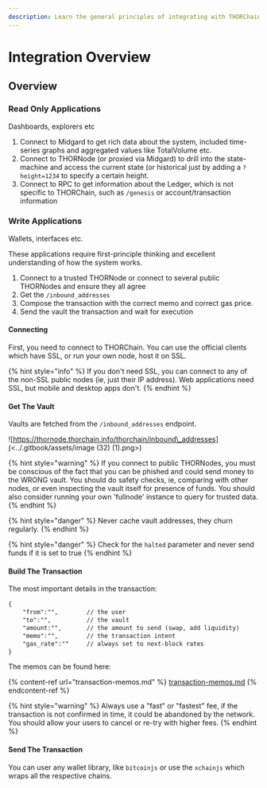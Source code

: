 ```yaml
---
description: Learn the general principles of integrating with THORChain
---
```


# Integration Overview

## Overview

### Read Only Applications

Dashboards, explorers etc

1. Connect to Midgard to get rich data about the system, included time-series graphs and aggregated values like TotalVolume etc.
2. Connect to THORNode (or proxied via Midgard) to drill into the state-machine and access the current state (or historical just by adding a `?height=1234` to specify a certain height.
3. Connect to RPC to get information about the Ledger, which is not specific to THORChain, such as `/genesis` or account/transaction information

### Write Applications

Wallets, interfaces etc.

These applications require first-principle thinking and excellent understanding of how the system works.

1. Connect to a trusted THORNode or connect to several public THORNodes and ensure they all agree
2. Get the `/inbound_addresses`
3. Compose the transaction with the correct memo and correct gas price.
4. Send the vault the transaction and wait for execution

#### Connecting

First, you need to connect to THORChain. You can use the official clients which have SSL, or run your own node, host it on SSL.

{% hint style="info" %}
If you don't need SSL, you can connect to any of the non-SSL public nodes (ie, just their IP address). Web applications need SSL, but mobile and desktop apps don't.
{% endhint %}

#### Get The Vault

Vaults are fetched from the `/inbound_addresses` endpoint.

![https://thornode.thorchain.info/thorchain/inbound\_addresses](<../.gitbook/assets/image (32) (1).png>)

{% hint style="warning" %}
If you connect to public THORNodes, you must be conscious of the fact that you can be phished and could send money to the WRONG vault. You should do safety checks, ie, comparing with other nodes, or even inspecting the vault itself for presence of funds. You should also consider running your own 'fullnode' instance to query for trusted data.
{% endhint %}

{% hint style="danger" %}
Never cache vault addresses, they churn regularly.
{% endhint %}

{% hint style="danger" %}
Check for the `halted` parameter and never send funds if it is set to true
{% endhint %}

#### Build The Transaction

The most important details in the transaction:

```
{
    "from":"",        // the user
    "to":"",          // the vault
    "amount:"",       // the amount to send (swap, add liquidity)
    "memo":"",        // the transaction intent
    "gas_rate":""     // always set to next-block rates
}
```

The memos can be found here:

{% content-ref url="transaction-memos.md" %}
[transaction-memos.md](transaction-memos.md)
{% endcontent-ref %}

{% hint style="warning" %}
Always use a "fast" or "fastest" fee, if the transaction is not confirmed in time, it could be abandoned by the network. You should allow your users to cancel or re-try with higher fees.
{% endhint %}

#### Send The Transaction

You can user any wallet library, like `bitcoinjs` or use the `xchainjs` which wraps all the respective chains.
